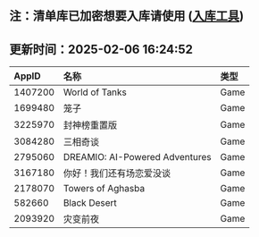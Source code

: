 ## 注：清单库已加密想要入库请使用 ([入库工具](https://github.com/BlankTMing/ManifestAutoUpdate/releases))

## 更新时间：2025-02-06 16:24:52
| AppID | 名称 | 类型  |
| :-------------------- | :----------------------------- | :----------- |
| 1407200 | World of Tanks| Game |
| 1699480 | 笼子| Game |
| 3225970 | 封神榜重置版| Game |
| 3084280 | 三相奇谈| Game |
| 2795060 | DREAMIO: AI-Powered Adventures| Game |
| 3167180 | 你好！我们还有场恋爱没谈| Game |
| 2178070 | Towers of Aghasba| Game |
| 582660 | Black Desert| Game |
| 2093920 | 灾变前夜| Game |
